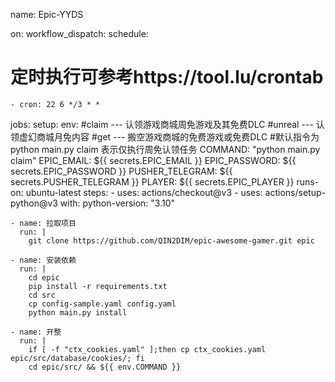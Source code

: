 name: Epic-YYDS
 
on:
  workflow_dispatch:
  schedule:
   # 定时执行可参考https://tool.lu/crontab
    - cron: 22 6 */3 * *
 
jobs:
  setup:
    env:
      #claim  --- 认领游戏商城周免游戏及其免费DLC
      #unreal --- 认领虚幻商城月免内容
      #get    --- 搬空游戏商城的免费游戏或免费DLC
      #默认指令为 python main.py claim 表示仅执行周免认领任务
      COMMAND: "python main.py claim"
      EPΙC_EMAΙL: ${{ secrets.EPIC_EMAIL }}
      EPΙC_PASSWΟRD: ${{ secrets.EPIC_PASSWORD }}
      PUSHER_TELEGRAM: ${{ secrets.PUSHER_TELEGRAM }}
      PLAYER: ${{ secrets.EPIC_PLAYER }}
    runs-on: ubuntu-latest
    steps:
    - uses: actions/checkout@v3
    - uses: actions/setup-python@v3
      with:
        python-version: "3.10"
 
    - name: 拉取项目
      run: |
        git clone https://github.com/QIN2DIM/epic-awesome-gamer.git epic
 
    - name: 安装依赖
      run: |
        cd epic 
        pip install -r requirements.txt
        cd src
        cp config-sample.yaml config.yaml
        python main.py install
 
    - name: 开整
      run: |
        if [ -f "ctx_cookies.yaml" ];then cp ctx_cookies.yaml epic/src/database/cookies/; fi
        cd epic/src/ && ${{ env.COMMAND }}
